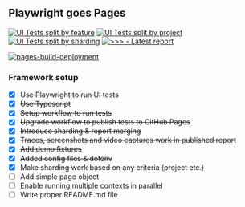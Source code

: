 ## Playwright goes Pages
[![UI Tests split by feature](https://github.com/danilo-vasojevic/pw_goes_pages/actions/workflows/feature_workflow.yml/badge.svg)](https://github.com/danilo-vasojevic/pw_goes_pages/actions/workflows/feature_workflow.yml)
[![UI Tests split by project](https://github.com/danilo-vasojevic/pw_goes_pages/actions/workflows/project_workflow.yml/badge.svg)](https://github.com/danilo-vasojevic/pw_goes_pages/actions/workflows/project_workflow.yml)
[![UI Tests split by sharding](https://github.com/danilo-vasojevic/pw_goes_pages/actions/workflows/shard_workflow.yml/badge.svg)](https://github.com/danilo-vasojevic/pw_goes_pages/actions/workflows/shard_workflow.yml)
[![>>> - Latest report](https://img.shields.io/badge/>>>-Latest_report-2ea44f)](https://danilo-vasojevic.github.io/pw_goes_pages/)

[![pages-build-deployment](https://github.com/danilo-vasojevic/pw_goes_pages/actions/workflows/pages/pages-build-deployment/badge.svg?branch=gh-pages)](https://github.com/danilo-vasojevic/pw_goes_pages/actions/workflows/pages/pages-build-deployment)

### Framework setup
- [x] ~~Use Playwright to run UI tests~~
- [x] ~~Use Typescript~~
- [x] ~~Setup workflow to run tests~~
- [x] ~~Upgrade workflow to publish tests to GitHub Pages~~
- [x] ~~Introduce sharding & report merging~~
- [x] ~~Traces, screenshots and video captures work in published report~~
- [x] ~~Add demo fixtures~~
- [x] ~~Added config files & dotenv~~
- [x] ~~Make sharding work based on any criteria (project etc.)~~
- [ ] Add simple page object
- [ ] Enable running multiple contexts in parallel
- [ ] Write proper README.md file